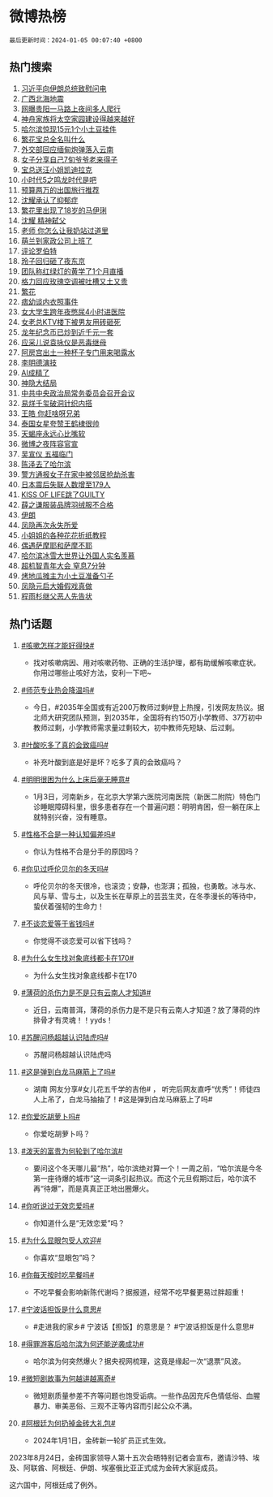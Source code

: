 # 微博热榜

`最后更新时间：2024-01-05 00:07:40 +0800`

## 热门搜索

1. [习近平向伊朗总统致慰问电](https://m.weibo.cn/search?containerid=100103type%3D1%26t%3D10%26q%3D%23%E4%B9%A0%E8%BF%91%E5%B9%B3%E5%90%91%E4%BC%8A%E6%9C%97%E6%80%BB%E7%BB%9F%E8%87%B4%E6%85%B0%E9%97%AE%E7%94%B5%23&stream_entry_id=51&isnewpage=1&extparam=seat%3D1%26dgr%3D0%26filter_type%3Drealtimehot%26c_type%3D51%26q%3D%2523%25E4%25B9%25A0%25E8%25BF%2591%25E5%25B9%25B3%25E5%2590%2591%25E4%25BC%258A%25E6%259C%2597%25E6%2580%25BB%25E7%25BB%259F%25E8%2587%25B4%25E6%2585%25B0%25E9%2597%25AE%25E7%2594%25B5%2523%26pos%3D0%26cate%3D10103%26stream_entry_id%3D51%26display_time%3D1704384459%26pre_seqid%3D170438445911701330921)
1. [广西北海地震](https://m.weibo.cn/search?containerid=100103type%3D1%26t%3D10%26q%3D%23%E5%B9%BF%E8%A5%BF%E5%8C%97%E6%B5%B7%E5%9C%B0%E9%9C%87%23&stream_entry_id=31&isnewpage=1&extparam=seat%3D1%26filter_type%3Drealtimehot%26q%3D%2523%25E5%25B9%25BF%25E8%25A5%25BF%25E5%258C%2597%25E6%25B5%25B7%25E5%259C%25B0%25E9%259C%2587%2523%26pos%3D0%26dgr%3D0%26flag%3D1%26c_type%3D31%26stream_entry_id%3D31%26realpos%3D1%26cate%3D5001%26lcate%3D5001%26band_rank%3D1%26display_time%3D1704384459%26pre_seqid%3D170438445911701330921)
1. [网曝贵阳一马路上夜间多人爬行](https://m.weibo.cn/search?containerid=100103type%3D1%26t%3D10%26q%3D%23%E7%BD%91%E6%9B%9D%E8%B4%B5%E9%98%B3%E4%B8%80%E9%A9%AC%E8%B7%AF%E4%B8%8A%E5%A4%9C%E9%97%B4%E5%A4%9A%E4%BA%BA%E7%88%AC%E8%A1%8C%23&stream_entry_id=31&isnewpage=1&extparam=seat%3D1%26filter_type%3Drealtimehot%26q%3D%2523%25E7%25BD%2591%25E6%259B%259D%25E8%25B4%25B5%25E9%2598%25B3%25E4%25B8%2580%25E9%25A9%25AC%25E8%25B7%25AF%25E4%25B8%258A%25E5%25A4%259C%25E9%2597%25B4%25E5%25A4%259A%25E4%25BA%25BA%25E7%2588%25AC%25E8%25A1%258C%2523%26pos%3D1%26dgr%3D0%26flag%3D2%26c_type%3D31%26stream_entry_id%3D31%26realpos%3D2%26cate%3D5001%26lcate%3D5001%26band_rank%3D2%26display_time%3D1704384459%26pre_seqid%3D170438445911701330921)
1. [神舟家族将太空家园建设得越来越好](https://m.weibo.cn/search?containerid=100103type%3D1%26t%3D10%26q%3D%23%E7%A5%9E%E8%88%9F%E5%AE%B6%E6%97%8F%E5%B0%86%E5%A4%AA%E7%A9%BA%E5%AE%B6%E5%9B%AD%E5%BB%BA%E8%AE%BE%E5%BE%97%E8%B6%8A%E6%9D%A5%E8%B6%8A%E5%A5%BD%23&stream_entry_id=31&isnewpage=1&extparam=seat%3D1%26filter_type%3Drealtimehot%26q%3D%2523%25E7%25A5%259E%25E8%2588%259F%25E5%25AE%25B6%25E6%2597%258F%25E5%25B0%2586%25E5%25A4%25AA%25E7%25A9%25BA%25E5%25AE%25B6%25E5%259B%25AD%25E5%25BB%25BA%25E8%25AE%25BE%25E5%25BE%2597%25E8%25B6%258A%25E6%259D%25A5%25E8%25B6%258A%25E5%25A5%25BD%2523%26pos%3D2%26dgr%3D0%26flag%3D0%26c_type%3D31%26stream_entry_id%3D31%26realpos%3D3%26cate%3D5001%26lcate%3D5001%26band_rank%3D3%26display_time%3D1704384459%26pre_seqid%3D170438445911701330921)
1. [哈尔滨惊现15元1个小土豆挂件](https://m.weibo.cn/search?containerid=100103type%3D1%26t%3D10%26q%3D%23%E5%93%88%E5%B0%94%E6%BB%A8%E6%83%8A%E7%8E%B015%E5%85%831%E4%B8%AA%E5%B0%8F%E5%9C%9F%E8%B1%86%E6%8C%82%E4%BB%B6%23&stream_entry_id=31&isnewpage=1&extparam=seat%3D1%26filter_type%3Drealtimehot%26q%3D%2523%25E5%2593%2588%25E5%25B0%2594%25E6%25BB%25A8%25E6%2583%258A%25E7%258E%25B015%25E5%2585%25831%25E4%25B8%25AA%25E5%25B0%258F%25E5%259C%259F%25E8%25B1%2586%25E6%258C%2582%25E4%25BB%25B6%2523%26pos%3D3%26dgr%3D0%26flag%3D2%26c_type%3D31%26stream_entry_id%3D31%26realpos%3D4%26cate%3D5001%26lcate%3D5001%26band_rank%3D4%26display_time%3D1704384459%26pre_seqid%3D170438445911701330921)
1. [繁花宝总全名叫什么](https://m.weibo.cn/search?containerid=100103type%3D1%26t%3D10%26q%3D%E7%B9%81%E8%8A%B1%E5%AE%9D%E6%80%BB%E5%85%A8%E5%90%8D%E5%8F%AB%E4%BB%80%E4%B9%88&stream_entry_id=31&isnewpage=1&extparam=seat%3D1%26filter_type%3Drealtimehot%26q%3D%25E7%25B9%2581%25E8%258A%25B1%25E5%25AE%259D%25E6%2580%25BB%25E5%2585%25A8%25E5%2590%258D%25E5%258F%25AB%25E4%25BB%2580%25E4%25B9%2588%26pos%3D4%26dgr%3D0%26flag%3D2%26c_type%3D31%26stream_entry_id%3D31%26realpos%3D5%26cate%3D5001%26lcate%3D5001%26band_rank%3D5%26display_time%3D1704384459%26pre_seqid%3D170438445911701330921)
1. [外交部回应缅甸炮弹落入云南](https://m.weibo.cn/search?containerid=100103type%3D1%26t%3D10%26q%3D%23%E5%A4%96%E4%BA%A4%E9%83%A8%E5%9B%9E%E5%BA%94%E7%BC%85%E7%94%B8%E7%82%AE%E5%BC%B9%E8%90%BD%E5%85%A5%E4%BA%91%E5%8D%97%23&stream_entry_id=31&isnewpage=1&extparam=seat%3D1%26filter_type%3Drealtimehot%26q%3D%2523%25E5%25A4%2596%25E4%25BA%25A4%25E9%2583%25A8%25E5%259B%259E%25E5%25BA%2594%25E7%25BC%2585%25E7%2594%25B8%25E7%2582%25AE%25E5%25BC%25B9%25E8%2590%25BD%25E5%2585%25A5%25E4%25BA%2591%25E5%258D%2597%2523%26pos%3D5%26dgr%3D0%26flag%3D1%26c_type%3D31%26stream_entry_id%3D31%26realpos%3D6%26cate%3D5001%26lcate%3D5001%26band_rank%3D6%26display_time%3D1704384459%26pre_seqid%3D170438445911701330921)
1. [女子分享自己7旬爷爷老来得子](https://m.weibo.cn/search?containerid=100103type%3D1%26t%3D10%26q%3D%23%E5%A5%B3%E5%AD%90%E5%88%86%E4%BA%AB%E8%87%AA%E5%B7%B17%E6%97%AC%E7%88%B7%E7%88%B7%E8%80%81%E6%9D%A5%E5%BE%97%E5%AD%90%23&stream_entry_id=31&isnewpage=1&extparam=seat%3D1%26filter_type%3Drealtimehot%26q%3D%2523%25E5%25A5%25B3%25E5%25AD%2590%25E5%2588%2586%25E4%25BA%25AB%25E8%2587%25AA%25E5%25B7%25B17%25E6%2597%25AC%25E7%2588%25B7%25E7%2588%25B7%25E8%2580%2581%25E6%259D%25A5%25E5%25BE%2597%25E5%25AD%2590%2523%26pos%3D6%26dgr%3D0%26flag%3D2%26c_type%3D31%26stream_entry_id%3D31%26realpos%3D7%26cate%3D5001%26lcate%3D5001%26band_rank%3D7%26display_time%3D1704384459%26pre_seqid%3D170438445911701330921)
1. [宝总送汪小姐凯迪拉克](https://m.weibo.cn/search?containerid=100103type%3D1%26t%3D10%26q%3D%23%E5%AE%9D%E6%80%BB%E9%80%81%E6%B1%AA%E5%B0%8F%E5%A7%90%E5%87%AF%E8%BF%AA%E6%8B%89%E5%85%8B%23&stream_entry_id=31&isnewpage=1&extparam=seat%3D1%26filter_type%3Drealtimehot%26q%3D%2523%25E5%25AE%259D%25E6%2580%25BB%25E9%2580%2581%25E6%25B1%25AA%25E5%25B0%258F%25E5%25A7%2590%25E5%2587%25AF%25E8%25BF%25AA%25E6%258B%2589%25E5%2585%258B%2523%26pos%3D7%26dgr%3D0%26flag%3D1%26c_type%3D31%26stream_entry_id%3D31%26realpos%3D8%26cate%3D5001%26lcate%3D5001%26band_rank%3D8%26display_time%3D1704384459%26pre_seqid%3D170438445911701330921)
1. [小时代5之鸣龙时代是吧](https://m.weibo.cn/search?containerid=100103type%3D1%26t%3D10%26q%3D%E5%B0%8F%E6%97%B6%E4%BB%A35%E4%B9%8B%E9%B8%A3%E9%BE%99%E6%97%B6%E4%BB%A3%E6%98%AF%E5%90%A7&stream_entry_id=31&isnewpage=1&extparam=seat%3D1%26filter_type%3Drealtimehot%26q%3D%25E5%25B0%258F%25E6%2597%25B6%25E4%25BB%25A35%25E4%25B9%258B%25E9%25B8%25A3%25E9%25BE%2599%25E6%2597%25B6%25E4%25BB%25A3%25E6%2598%25AF%25E5%2590%25A7%26pos%3D8%26dgr%3D0%26flag%3D1%26c_type%3D31%26stream_entry_id%3D31%26realpos%3D9%26cate%3D5001%26lcate%3D5001%26band_rank%3D9%26display_time%3D1704384459%26pre_seqid%3D170438445911701330921)
1. [预算两万的出国旅行推荐](https://m.weibo.cn/search?containerid=100103type%3D1%26t%3D10%26q%3D%E9%A2%84%E7%AE%97%E4%B8%A4%E4%B8%87%E7%9A%84%E5%87%BA%E5%9B%BD%E6%97%85%E8%A1%8C%E6%8E%A8%E8%8D%90&stream_entry_id=31&isnewpage=1&extparam=seat%3D1%26filter_type%3Drealtimehot%26q%3D%25E9%25A2%2584%25E7%25AE%2597%25E4%25B8%25A4%25E4%25B8%2587%25E7%259A%2584%25E5%2587%25BA%25E5%259B%25BD%25E6%2597%2585%25E8%25A1%258C%25E6%258E%25A8%25E8%258D%2590%26pos%3D9%26dgr%3D0%26flag%3D0%26c_type%3D31%26stream_entry_id%3D31%26realpos%3D10%26cate%3D5001%26lcate%3D5001%26band_rank%3D10%26display_time%3D1704384459%26pre_seqid%3D170438445911701330921)
1. [沈耀承认了抑郁症](https://m.weibo.cn/search?containerid=100103type%3D1%26t%3D10%26q%3D%E6%B2%88%E8%80%80%E6%89%BF%E8%AE%A4%E4%BA%86%E6%8A%91%E9%83%81%E7%97%87&stream_entry_id=31&isnewpage=1&extparam=seat%3D1%26filter_type%3Drealtimehot%26q%3D%25E6%25B2%2588%25E8%2580%2580%25E6%2589%25BF%25E8%25AE%25A4%25E4%25BA%2586%25E6%258A%2591%25E9%2583%2581%25E7%2597%2587%26pos%3D10%26dgr%3D0%26flag%3D0%26c_type%3D31%26stream_entry_id%3D31%26realpos%3D11%26cate%3D5001%26lcate%3D5001%26band_rank%3D11%26display_time%3D1704384459%26pre_seqid%3D170438445911701330921)
1. [繁花里出现了18岁的马伊琍](https://m.weibo.cn/search?containerid=100103type%3D1%26t%3D10%26q%3D%23%E7%B9%81%E8%8A%B1%E9%87%8C%E5%87%BA%E7%8E%B0%E4%BA%8618%E5%B2%81%E7%9A%84%E9%A9%AC%E4%BC%8A%E7%90%8D%23&stream_entry_id=31&isnewpage=1&extparam=seat%3D1%26filter_type%3Drealtimehot%26q%3D%2523%25E7%25B9%2581%25E8%258A%25B1%25E9%2587%258C%25E5%2587%25BA%25E7%258E%25B0%25E4%25BA%258618%25E5%25B2%2581%25E7%259A%2584%25E9%25A9%25AC%25E4%25BC%258A%25E7%2590%258D%2523%26pos%3D11%26dgr%3D0%26flag%3D2%26c_type%3D31%26stream_entry_id%3D31%26realpos%3D12%26cate%3D5001%26lcate%3D5001%26band_rank%3D12%26display_time%3D1704384459%26pre_seqid%3D170438445911701330921)
1. [沈耀 精神弑父](https://m.weibo.cn/search?containerid=100103type%3D1%26t%3D10%26q%3D%E6%B2%88%E8%80%80+%E7%B2%BE%E7%A5%9E%E5%BC%91%E7%88%B6&stream_entry_id=31&isnewpage=1&extparam=seat%3D1%26filter_type%3Drealtimehot%26q%3D%25E6%25B2%2588%25E8%2580%2580%2520%25E7%25B2%25BE%25E7%25A5%259E%25E5%25BC%2591%25E7%2588%25B6%26pos%3D12%26dgr%3D0%26flag%3D0%26c_type%3D31%26stream_entry_id%3D31%26realpos%3D13%26cate%3D5001%26lcate%3D5001%26band_rank%3D13%26display_time%3D1704384459%26pre_seqid%3D170438445911701330921)
1. [老师 你怎么让我奶站过道里](https://m.weibo.cn/search?containerid=100103type%3D1%26t%3D10%26q%3D%E8%80%81%E5%B8%88+%E4%BD%A0%E6%80%8E%E4%B9%88%E8%AE%A9%E6%88%91%E5%A5%B6%E7%AB%99%E8%BF%87%E9%81%93%E9%87%8C&stream_entry_id=31&isnewpage=1&extparam=seat%3D1%26filter_type%3Drealtimehot%26q%3D%25E8%2580%2581%25E5%25B8%2588%2520%25E4%25BD%25A0%25E6%2580%258E%25E4%25B9%2588%25E8%25AE%25A9%25E6%2588%2591%25E5%25A5%25B6%25E7%25AB%2599%25E8%25BF%2587%25E9%2581%2593%25E9%2587%258C%26pos%3D13%26dgr%3D0%26flag%3D0%26c_type%3D31%26stream_entry_id%3D31%26realpos%3D14%26cate%3D5001%26lcate%3D5001%26band_rank%3D14%26display_time%3D1704384459%26pre_seqid%3D170438445911701330921)
1. [萌兰到家政公司上班了](https://m.weibo.cn/search?containerid=100103type%3D1%26t%3D10%26q%3D%23%E8%90%8C%E5%85%B0%E5%88%B0%E5%AE%B6%E6%94%BF%E5%85%AC%E5%8F%B8%E4%B8%8A%E7%8F%AD%E4%BA%86%23&stream_entry_id=31&isnewpage=1&extparam=seat%3D1%26filter_type%3Drealtimehot%26q%3D%2523%25E8%2590%258C%25E5%2585%25B0%25E5%2588%25B0%25E5%25AE%25B6%25E6%2594%25BF%25E5%2585%25AC%25E5%258F%25B8%25E4%25B8%258A%25E7%258F%25AD%25E4%25BA%2586%2523%26pos%3D14%26dgr%3D0%26flag%3D1%26c_type%3D31%26stream_entry_id%3D31%26realpos%3D15%26cate%3D5001%26lcate%3D5001%26band_rank%3D15%26display_time%3D1704384459%26pre_seqid%3D170438445911701330921)
1. [评论罗伯特](https://m.weibo.cn/search?containerid=100103type%3D1%26t%3D10%26q%3D%E8%AF%84%E8%AE%BA%E7%BD%97%E4%BC%AF%E7%89%B9&stream_entry_id=31&isnewpage=1&extparam=seat%3D1%26filter_type%3Drealtimehot%26q%3D%25E8%25AF%2584%25E8%25AE%25BA%25E7%25BD%2597%25E4%25BC%25AF%25E7%2589%25B9%26pos%3D15%26dgr%3D0%26flag%3D1%26c_type%3D31%26stream_entry_id%3D31%26realpos%3D16%26cate%3D5001%26lcate%3D5001%26band_rank%3D16%26display_time%3D1704384459%26pre_seqid%3D170438445911701330921)
1. [玲子回归砸了夜东京](https://m.weibo.cn/search?containerid=100103type%3D1%26t%3D10%26q%3D%E7%8E%B2%E5%AD%90%E5%9B%9E%E5%BD%92%E7%A0%B8%E4%BA%86%E5%A4%9C%E4%B8%9C%E4%BA%AC&stream_entry_id=31&isnewpage=1&extparam=seat%3D1%26filter_type%3Drealtimehot%26q%3D%25E7%258E%25B2%25E5%25AD%2590%25E5%259B%259E%25E5%25BD%2592%25E7%25A0%25B8%25E4%25BA%2586%25E5%25A4%259C%25E4%25B8%259C%25E4%25BA%25AC%26pos%3D16%26dgr%3D0%26flag%3D0%26c_type%3D31%26stream_entry_id%3D31%26realpos%3D17%26cate%3D5001%26lcate%3D5001%26band_rank%3D17%26display_time%3D1704384459%26pre_seqid%3D170438445911701330921)
1. [团队称红绿灯的黄学了1个月直播](https://m.weibo.cn/search?containerid=100103type%3D1%26t%3D10%26q%3D%23%E5%9B%A2%E9%98%9F%E7%A7%B0%E7%BA%A2%E7%BB%BF%E7%81%AF%E7%9A%84%E9%BB%84%E5%AD%A6%E4%BA%861%E4%B8%AA%E6%9C%88%E7%9B%B4%E6%92%AD%23&stream_entry_id=31&isnewpage=1&extparam=seat%3D1%26filter_type%3Drealtimehot%26q%3D%2523%25E5%259B%25A2%25E9%2598%259F%25E7%25A7%25B0%25E7%25BA%25A2%25E7%25BB%25BF%25E7%2581%25AF%25E7%259A%2584%25E9%25BB%2584%25E5%25AD%25A6%25E4%25BA%25861%25E4%25B8%25AA%25E6%259C%2588%25E7%259B%25B4%25E6%2592%25AD%2523%26pos%3D17%26dgr%3D0%26flag%3D1%26c_type%3D31%26stream_entry_id%3D31%26realpos%3D18%26cate%3D5001%26lcate%3D5001%26band_rank%3D18%26display_time%3D1704384459%26pre_seqid%3D170438445911701330921)
1. [格力回应玫瑰空调被吐槽又土又贵](https://m.weibo.cn/search?containerid=100103type%3D1%26t%3D10%26q%3D%23%E6%A0%BC%E5%8A%9B%E5%9B%9E%E5%BA%94%E7%8E%AB%E7%91%B0%E7%A9%BA%E8%B0%83%E8%A2%AB%E5%90%90%E6%A7%BD%E5%8F%88%E5%9C%9F%E5%8F%88%E8%B4%B5%23&stream_entry_id=31&isnewpage=1&extparam=seat%3D1%26filter_type%3Drealtimehot%26q%3D%2523%25E6%25A0%25BC%25E5%258A%259B%25E5%259B%259E%25E5%25BA%2594%25E7%258E%25AB%25E7%2591%25B0%25E7%25A9%25BA%25E8%25B0%2583%25E8%25A2%25AB%25E5%2590%2590%25E6%25A7%25BD%25E5%258F%2588%25E5%259C%259F%25E5%258F%2588%25E8%25B4%25B5%2523%26pos%3D18%26dgr%3D0%26flag%3D0%26c_type%3D31%26stream_entry_id%3D31%26realpos%3D19%26cate%3D5001%26lcate%3D5001%26band_rank%3D19%26display_time%3D1704384459%26pre_seqid%3D170438445911701330921)
1. [繁花](https://m.weibo.cn/search?containerid=100103type%3D1%26t%3D10%26q%3D%E7%B9%81%E8%8A%B1&stream_entry_id=31&isnewpage=1&extparam=seat%3D1%26filter_type%3Drealtimehot%26q%3D%25E7%25B9%2581%25E8%258A%25B1%26pos%3D19%26dgr%3D0%26flag%3D0%26c_type%3D31%26stream_entry_id%3D31%26realpos%3D20%26cate%3D5001%26lcate%3D5001%26band_rank%3D20%26display_time%3D1704384459%26pre_seqid%3D170438445911701330921)
1. [痞幼谈内衣照事件](https://m.weibo.cn/search?containerid=100103type%3D1%26t%3D10%26q%3D%23%E7%97%9E%E5%B9%BC%E8%B0%88%E5%86%85%E8%A1%A3%E7%85%A7%E4%BA%8B%E4%BB%B6%23&stream_entry_id=31&isnewpage=1&extparam=seat%3D1%26filter_type%3Drealtimehot%26q%3D%2523%25E7%2597%259E%25E5%25B9%25BC%25E8%25B0%2588%25E5%2586%2585%25E8%25A1%25A3%25E7%2585%25A7%25E4%25BA%258B%25E4%25BB%25B6%2523%26pos%3D20%26dgr%3D0%26flag%3D2%26c_type%3D31%26stream_entry_id%3D31%26realpos%3D21%26cate%3D5001%26lcate%3D5001%26band_rank%3D21%26display_time%3D1704384459%26pre_seqid%3D170438445911701330921)
1. [女大学生跨年夜憋尿4小时进医院](https://m.weibo.cn/search?containerid=100103type%3D1%26t%3D10%26q%3D%23%E5%A5%B3%E5%A4%A7%E5%AD%A6%E7%94%9F%E8%B7%A8%E5%B9%B4%E5%A4%9C%E6%86%8B%E5%B0%BF4%E5%B0%8F%E6%97%B6%E8%BF%9B%E5%8C%BB%E9%99%A2%23&stream_entry_id=31&isnewpage=1&extparam=seat%3D1%26filter_type%3Drealtimehot%26q%3D%2523%25E5%25A5%25B3%25E5%25A4%25A7%25E5%25AD%25A6%25E7%2594%259F%25E8%25B7%25A8%25E5%25B9%25B4%25E5%25A4%259C%25E6%2586%258B%25E5%25B0%25BF4%25E5%25B0%258F%25E6%2597%25B6%25E8%25BF%259B%25E5%258C%25BB%25E9%2599%25A2%2523%26pos%3D21%26dgr%3D0%26flag%3D0%26c_type%3D31%26stream_entry_id%3D31%26realpos%3D22%26cate%3D5001%26lcate%3D5001%26band_rank%3D22%26display_time%3D1704384459%26pre_seqid%3D170438445911701330921)
1. [女老总KTV楼下被男友用砖砸死](https://m.weibo.cn/search?containerid=100103type%3D1%26t%3D10%26q%3D%23%E5%A5%B3%E8%80%81%E6%80%BBKTV%E6%A5%BC%E4%B8%8B%E8%A2%AB%E7%94%B7%E5%8F%8B%E7%94%A8%E7%A0%96%E7%A0%B8%E6%AD%BB%23&stream_entry_id=31&isnewpage=1&extparam=seat%3D1%26filter_type%3Drealtimehot%26q%3D%2523%25E5%25A5%25B3%25E8%2580%2581%25E6%2580%25BBKTV%25E6%25A5%25BC%25E4%25B8%258B%25E8%25A2%25AB%25E7%2594%25B7%25E5%258F%258B%25E7%2594%25A8%25E7%25A0%2596%25E7%25A0%25B8%25E6%25AD%25BB%2523%26pos%3D22%26dgr%3D0%26flag%3D0%26c_type%3D31%26stream_entry_id%3D31%26realpos%3D23%26cate%3D5001%26lcate%3D5001%26band_rank%3D23%26display_time%3D1704384459%26pre_seqid%3D170438445911701330921)
1. [龙年纪念币已炒到近千元一套](https://m.weibo.cn/search?containerid=100103type%3D1%26t%3D10%26q%3D%23%E9%BE%99%E5%B9%B4%E7%BA%AA%E5%BF%B5%E5%B8%81%E5%B7%B2%E7%82%92%E5%88%B0%E8%BF%91%E5%8D%83%E5%85%83%E4%B8%80%E5%A5%97%23&stream_entry_id=31&isnewpage=1&extparam=seat%3D1%26filter_type%3Drealtimehot%26q%3D%2523%25E9%25BE%2599%25E5%25B9%25B4%25E7%25BA%25AA%25E5%25BF%25B5%25E5%25B8%2581%25E5%25B7%25B2%25E7%2582%2592%25E5%2588%25B0%25E8%25BF%2591%25E5%258D%2583%25E5%2585%2583%25E4%25B8%2580%25E5%25A5%2597%2523%26pos%3D23%26dgr%3D0%26flag%3D1%26c_type%3D31%26stream_entry_id%3D31%26realpos%3D24%26cate%3D5001%26lcate%3D5001%26band_rank%3D24%26display_time%3D1704384459%26pre_seqid%3D170438445911701330921)
1. [应采儿说袁咏仪是恶毒继母](https://m.weibo.cn/search?containerid=100103type%3D1%26t%3D10%26q%3D%23%E5%BA%94%E9%87%87%E5%84%BF%E8%AF%B4%E8%A2%81%E5%92%8F%E4%BB%AA%E6%98%AF%E6%81%B6%E6%AF%92%E7%BB%A7%E6%AF%8D%23&stream_entry_id=31&isnewpage=1&extparam=seat%3D1%26filter_type%3Drealtimehot%26q%3D%2523%25E5%25BA%2594%25E9%2587%2587%25E5%2584%25BF%25E8%25AF%25B4%25E8%25A2%2581%25E5%2592%258F%25E4%25BB%25AA%25E6%2598%25AF%25E6%2581%25B6%25E6%25AF%2592%25E7%25BB%25A7%25E6%25AF%258D%2523%26pos%3D24%26dgr%3D0%26flag%3D1%26c_type%3D31%26stream_entry_id%3D31%26realpos%3D25%26cate%3D5001%26lcate%3D5001%26band_rank%3D25%26display_time%3D1704384459%26pre_seqid%3D170438445911701330921)
1. [阿房宫出土一种杯子专门用来喝露水](https://m.weibo.cn/search?containerid=100103type%3D1%26t%3D10%26q%3D%23%E9%98%BF%E6%88%BF%E5%AE%AB%E5%87%BA%E5%9C%9F%E4%B8%80%E7%A7%8D%E6%9D%AF%E5%AD%90%E4%B8%93%E9%97%A8%E7%94%A8%E6%9D%A5%E5%96%9D%E9%9C%B2%E6%B0%B4%23&stream_entry_id=31&isnewpage=1&extparam=seat%3D1%26filter_type%3Drealtimehot%26q%3D%2523%25E9%2598%25BF%25E6%2588%25BF%25E5%25AE%25AB%25E5%2587%25BA%25E5%259C%259F%25E4%25B8%2580%25E7%25A7%258D%25E6%259D%25AF%25E5%25AD%2590%25E4%25B8%2593%25E9%2597%25A8%25E7%2594%25A8%25E6%259D%25A5%25E5%2596%259D%25E9%259C%25B2%25E6%25B0%25B4%2523%26pos%3D25%26dgr%3D0%26flag%3D1%26c_type%3D31%26stream_entry_id%3D31%26realpos%3D26%26cate%3D5001%26lcate%3D5001%26band_rank%3D26%26display_time%3D1704384459%26pre_seqid%3D170438445911701330921)
1. [李明德演技](https://m.weibo.cn/search?containerid=100103type%3D1%26t%3D10%26q%3D%23%E6%9D%8E%E6%98%8E%E5%BE%B7%E6%BC%94%E6%8A%80%23&stream_entry_id=31&isnewpage=1&extparam=seat%3D1%26filter_type%3Drealtimehot%26q%3D%2523%25E6%259D%258E%25E6%2598%258E%25E5%25BE%25B7%25E6%25BC%2594%25E6%258A%2580%2523%26pos%3D26%26dgr%3D0%26flag%3D0%26c_type%3D31%26stream_entry_id%3D31%26realpos%3D27%26cate%3D5001%26lcate%3D5001%26band_rank%3D27%26display_time%3D1704384459%26pre_seqid%3D170438445911701330921)
1. [AI成精了](https://m.weibo.cn/search?containerid=100103type%3D1%26t%3D10%26q%3DAI%E6%88%90%E7%B2%BE%E4%BA%86&stream_entry_id=31&isnewpage=1&extparam=seat%3D1%26filter_type%3Drealtimehot%26q%3DAI%25E6%2588%2590%25E7%25B2%25BE%25E4%25BA%2586%26pos%3D27%26dgr%3D0%26flag%3D1%26c_type%3D31%26stream_entry_id%3D31%26realpos%3D28%26cate%3D5001%26lcate%3D5001%26band_rank%3D28%26display_time%3D1704384459%26pre_seqid%3D170438445911701330921)
1. [神隐大结局](https://m.weibo.cn/search?containerid=100103type%3D1%26t%3D10%26q%3D%E7%A5%9E%E9%9A%90%E5%A4%A7%E7%BB%93%E5%B1%80&stream_entry_id=31&isnewpage=1&extparam=seat%3D1%26filter_type%3Drealtimehot%26q%3D%25E7%25A5%259E%25E9%259A%2590%25E5%25A4%25A7%25E7%25BB%2593%25E5%25B1%2580%26pos%3D28%26dgr%3D0%26flag%3D0%26c_type%3D31%26stream_entry_id%3D31%26realpos%3D29%26cate%3D5001%26lcate%3D5001%26band_rank%3D29%26display_time%3D1704384459%26pre_seqid%3D170438445911701330921)
1. [中共中央政治局常务委员会召开会议](https://m.weibo.cn/search?containerid=100103type%3D1%26t%3D10%26q%3D%23%E4%B8%AD%E5%85%B1%E4%B8%AD%E5%A4%AE%E6%94%BF%E6%B2%BB%E5%B1%80%E5%B8%B8%E5%8A%A1%E5%A7%94%E5%91%98%E4%BC%9A%E5%8F%AC%E5%BC%80%E4%BC%9A%E8%AE%AE%23&stream_entry_id=31&isnewpage=1&extparam=seat%3D1%26filter_type%3Drealtimehot%26q%3D%2523%25E4%25B8%25AD%25E5%2585%25B1%25E4%25B8%25AD%25E5%25A4%25AE%25E6%2594%25BF%25E6%25B2%25BB%25E5%25B1%2580%25E5%25B8%25B8%25E5%258A%25A1%25E5%25A7%2594%25E5%2591%2598%25E4%25BC%259A%25E5%258F%25AC%25E5%25BC%2580%25E4%25BC%259A%25E8%25AE%25AE%2523%26pos%3D29%26dgr%3D0%26flag%3D0%26c_type%3D31%26stream_entry_id%3D31%26realpos%3D30%26cate%3D5001%26lcate%3D5001%26band_rank%3D30%26display_time%3D1704384459%26pre_seqid%3D170438445911701330921)
1. [易烊千玺破洞针织内搭](https://m.weibo.cn/search?containerid=100103type%3D1%26t%3D10%26q%3D%23%E6%98%93%E7%83%8A%E5%8D%83%E7%8E%BA%E7%A0%B4%E6%B4%9E%E9%92%88%E7%BB%87%E5%86%85%E6%90%AD%23&stream_entry_id=31&isnewpage=1&extparam=seat%3D1%26filter_type%3Drealtimehot%26q%3D%2523%25E6%2598%2593%25E7%2583%258A%25E5%258D%2583%25E7%258E%25BA%25E7%25A0%25B4%25E6%25B4%259E%25E9%2592%2588%25E7%25BB%2587%25E5%2586%2585%25E6%2590%25AD%2523%26pos%3D30%26dgr%3D0%26flag%3D0%26c_type%3D31%26stream_entry_id%3D31%26realpos%3D31%26cate%3D5001%26lcate%3D5001%26band_rank%3D31%26display_time%3D1704384459%26pre_seqid%3D170438445911701330921)
1. [王皓 你赶啥呀兄弟](https://m.weibo.cn/search?containerid=100103type%3D1%26t%3D10%26q%3D%E7%8E%8B%E7%9A%93+%E4%BD%A0%E8%B5%B6%E5%95%A5%E5%91%80%E5%85%84%E5%BC%9F&stream_entry_id=31&isnewpage=1&extparam=seat%3D1%26filter_type%3Drealtimehot%26q%3D%25E7%258E%258B%25E7%259A%2593%2520%25E4%25BD%25A0%25E8%25B5%25B6%25E5%2595%25A5%25E5%2591%2580%25E5%2585%2584%25E5%25BC%259F%26pos%3D31%26dgr%3D0%26flag%3D0%26c_type%3D31%26stream_entry_id%3D31%26realpos%3D32%26cate%3D5001%26lcate%3D5001%26band_rank%3D32%26display_time%3D1704384459%26pre_seqid%3D170438445911701330921)
1. [泰国女星夸赞王鹤棣很帅](https://m.weibo.cn/search?containerid=100103type%3D1%26t%3D10%26q%3D%23%E6%B3%B0%E5%9B%BD%E5%A5%B3%E6%98%9F%E5%A4%B8%E8%B5%9E%E7%8E%8B%E9%B9%A4%E6%A3%A3%E5%BE%88%E5%B8%85%23&stream_entry_id=31&isnewpage=1&extparam=seat%3D1%26filter_type%3Drealtimehot%26q%3D%2523%25E6%25B3%25B0%25E5%259B%25BD%25E5%25A5%25B3%25E6%2598%259F%25E5%25A4%25B8%25E8%25B5%259E%25E7%258E%258B%25E9%25B9%25A4%25E6%25A3%25A3%25E5%25BE%2588%25E5%25B8%2585%2523%26pos%3D32%26dgr%3D0%26flag%3D0%26c_type%3D31%26stream_entry_id%3D31%26realpos%3D33%26cate%3D5001%26lcate%3D5001%26band_rank%3D33%26display_time%3D1704384459%26pre_seqid%3D170438445911701330921)
1. [天蝎座永远心比嘴软](https://m.weibo.cn/search?containerid=100103type%3D1%26t%3D10%26q%3D%E5%A4%A9%E8%9D%8E%E5%BA%A7%E6%B0%B8%E8%BF%9C%E5%BF%83%E6%AF%94%E5%98%B4%E8%BD%AF&stream_entry_id=31&isnewpage=1&extparam=seat%3D1%26filter_type%3Drealtimehot%26q%3D%25E5%25A4%25A9%25E8%259D%258E%25E5%25BA%25A7%25E6%25B0%25B8%25E8%25BF%259C%25E5%25BF%2583%25E6%25AF%2594%25E5%2598%25B4%25E8%25BD%25AF%26pos%3D33%26dgr%3D0%26flag%3D0%26c_type%3D31%26stream_entry_id%3D31%26realpos%3D34%26cate%3D5001%26lcate%3D5001%26band_rank%3D34%26display_time%3D1704384459%26pre_seqid%3D170438445911701330921)
1. [微博之夜阵容官宣](https://m.weibo.cn/search?containerid=100103type%3D1%26t%3D10%26q%3D%23%E5%BE%AE%E5%8D%9A%E4%B9%8B%E5%A4%9C%E9%98%B5%E5%AE%B9%E5%AE%98%E5%AE%A3%23&stream_entry_id=31&isnewpage=1&extparam=seat%3D1%26filter_type%3Drealtimehot%26q%3D%2523%25E5%25BE%25AE%25E5%258D%259A%25E4%25B9%258B%25E5%25A4%259C%25E9%2598%25B5%25E5%25AE%25B9%25E5%25AE%2598%25E5%25AE%25A3%2523%26pos%3D34%26dgr%3D0%26flag%3D0%26c_type%3D31%26stream_entry_id%3D31%26realpos%3D35%26cate%3D5001%26lcate%3D5001%26band_rank%3D35%26display_time%3D1704384459%26pre_seqid%3D170438445911701330921)
1. [吴宣仪 五福临门](https://m.weibo.cn/search?containerid=100103type%3D1%26t%3D10%26q%3D%E5%90%B4%E5%AE%A3%E4%BB%AA+%E4%BA%94%E7%A6%8F%E4%B8%B4%E9%97%A8&stream_entry_id=31&isnewpage=1&extparam=seat%3D1%26filter_type%3Drealtimehot%26q%3D%25E5%2590%25B4%25E5%25AE%25A3%25E4%25BB%25AA%2520%25E4%25BA%2594%25E7%25A6%258F%25E4%25B8%25B4%25E9%2597%25A8%26pos%3D35%26dgr%3D0%26flag%3D0%26c_type%3D31%26stream_entry_id%3D31%26realpos%3D36%26cate%3D5001%26lcate%3D5001%26band_rank%3D36%26display_time%3D1704384459%26pre_seqid%3D170438445911701330921)
1. [陈泽去了哈尔滨](https://m.weibo.cn/search?containerid=100103type%3D1%26t%3D10%26q%3D%E9%99%88%E6%B3%BD%E5%8E%BB%E4%BA%86%E5%93%88%E5%B0%94%E6%BB%A8&stream_entry_id=31&isnewpage=1&extparam=seat%3D1%26filter_type%3Drealtimehot%26q%3D%25E9%2599%2588%25E6%25B3%25BD%25E5%258E%25BB%25E4%25BA%2586%25E5%2593%2588%25E5%25B0%2594%25E6%25BB%25A8%26pos%3D36%26dgr%3D0%26flag%3D0%26c_type%3D31%26stream_entry_id%3D31%26realpos%3D37%26cate%3D5001%26lcate%3D5001%26band_rank%3D37%26display_time%3D1704384459%26pre_seqid%3D170438445911701330921)
1. [警方通报女子在家中被邻居抢劫杀害](https://m.weibo.cn/search?containerid=100103type%3D1%26t%3D10%26q%3D%23%E8%AD%A6%E6%96%B9%E9%80%9A%E6%8A%A5%E5%A5%B3%E5%AD%90%E5%9C%A8%E5%AE%B6%E4%B8%AD%E8%A2%AB%E9%82%BB%E5%B1%85%E6%8A%A2%E5%8A%AB%E6%9D%80%E5%AE%B3%23&stream_entry_id=31&isnewpage=1&extparam=seat%3D1%26filter_type%3Drealtimehot%26q%3D%2523%25E8%25AD%25A6%25E6%2596%25B9%25E9%2580%259A%25E6%258A%25A5%25E5%25A5%25B3%25E5%25AD%2590%25E5%259C%25A8%25E5%25AE%25B6%25E4%25B8%25AD%25E8%25A2%25AB%25E9%2582%25BB%25E5%25B1%2585%25E6%258A%25A2%25E5%258A%25AB%25E6%259D%2580%25E5%25AE%25B3%2523%26pos%3D37%26dgr%3D0%26flag%3D0%26c_type%3D31%26stream_entry_id%3D31%26realpos%3D38%26cate%3D5001%26lcate%3D5001%26band_rank%3D38%26display_time%3D1704384459%26pre_seqid%3D170438445911701330921)
1. [日本震后失联人数增至179人](https://m.weibo.cn/search?containerid=100103type%3D1%26t%3D10%26q%3D%23%E6%97%A5%E6%9C%AC%E9%9C%87%E5%90%8E%E5%A4%B1%E8%81%94%E4%BA%BA%E6%95%B0%E5%A2%9E%E8%87%B3179%E4%BA%BA%23&stream_entry_id=31&isnewpage=1&extparam=seat%3D1%26filter_type%3Drealtimehot%26q%3D%2523%25E6%2597%25A5%25E6%259C%25AC%25E9%259C%2587%25E5%2590%258E%25E5%25A4%25B1%25E8%2581%2594%25E4%25BA%25BA%25E6%2595%25B0%25E5%25A2%259E%25E8%2587%25B3179%25E4%25BA%25BA%2523%26pos%3D38%26dgr%3D0%26flag%3D0%26c_type%3D31%26stream_entry_id%3D31%26realpos%3D39%26cate%3D5001%26lcate%3D5001%26band_rank%3D39%26display_time%3D1704384459%26pre_seqid%3D170438445911701330921)
1. [KISS OF LIFE跳了GUILTY](https://m.weibo.cn/search?containerid=100103type%3D1%26t%3D10%26q%3DKISS+OF+LIFE%E8%B7%B3%E4%BA%86GUILTY&stream_entry_id=31&isnewpage=1&extparam=seat%3D1%26filter_type%3Drealtimehot%26q%3DKISS%2520OF%2520LIFE%25E8%25B7%25B3%25E4%25BA%2586GUILTY%26pos%3D39%26dgr%3D0%26flag%3D1%26c_type%3D31%26stream_entry_id%3D31%26realpos%3D40%26cate%3D5001%26lcate%3D5001%26band_rank%3D40%26display_time%3D1704384459%26pre_seqid%3D170438445911701330921)
1. [薛之谦服装品牌羽绒服不合格](https://m.weibo.cn/search?containerid=100103type%3D1%26t%3D10%26q%3D%23%E8%96%9B%E4%B9%8B%E8%B0%A6%E6%9C%8D%E8%A3%85%E5%93%81%E7%89%8C%E7%BE%BD%E7%BB%92%E6%9C%8D%E4%B8%8D%E5%90%88%E6%A0%BC%23&stream_entry_id=31&isnewpage=1&extparam=seat%3D1%26filter_type%3Drealtimehot%26q%3D%2523%25E8%2596%259B%25E4%25B9%258B%25E8%25B0%25A6%25E6%259C%258D%25E8%25A3%2585%25E5%2593%2581%25E7%2589%258C%25E7%25BE%25BD%25E7%25BB%2592%25E6%259C%258D%25E4%25B8%258D%25E5%2590%2588%25E6%25A0%25BC%2523%26pos%3D40%26dgr%3D0%26flag%3D0%26c_type%3D31%26stream_entry_id%3D31%26realpos%3D41%26cate%3D5001%26lcate%3D5001%26band_rank%3D41%26display_time%3D1704384459%26pre_seqid%3D170438445911701330921)
1. [伊朗](https://m.weibo.cn/search?containerid=100103type%3D1%26t%3D10%26q%3D%23%E4%BC%8A%E6%9C%97%23&stream_entry_id=31&isnewpage=1&extparam=seat%3D1%26filter_type%3Drealtimehot%26q%3D%2523%25E4%25BC%258A%25E6%259C%2597%2523%26pos%3D41%26dgr%3D0%26flag%3D0%26c_type%3D31%26stream_entry_id%3D31%26realpos%3D42%26cate%3D5001%26lcate%3D5001%26band_rank%3D42%26display_time%3D1704384459%26pre_seqid%3D170438445911701330921)
1. [凤隐再次永失所爱](https://m.weibo.cn/search?containerid=100103type%3D1%26t%3D10%26q%3D%E5%87%A4%E9%9A%90%E5%86%8D%E6%AC%A1%E6%B0%B8%E5%A4%B1%E6%89%80%E7%88%B1&stream_entry_id=31&isnewpage=1&extparam=seat%3D1%26filter_type%3Drealtimehot%26q%3D%25E5%2587%25A4%25E9%259A%2590%25E5%2586%258D%25E6%25AC%25A1%25E6%25B0%25B8%25E5%25A4%25B1%25E6%2589%2580%25E7%2588%25B1%26pos%3D42%26dgr%3D0%26flag%3D1%26c_type%3D31%26stream_entry_id%3D31%26realpos%3D43%26cate%3D5001%26lcate%3D5001%26band_rank%3D43%26display_time%3D1704384459%26pre_seqid%3D170438445911701330921)
1. [小姐姐的各种花花折纸教程](https://m.weibo.cn/search?containerid=100103type%3D1%26t%3D10%26q%3D%E5%B0%8F%E5%A7%90%E5%A7%90%E7%9A%84%E5%90%84%E7%A7%8D%E8%8A%B1%E8%8A%B1%E6%8A%98%E7%BA%B8%E6%95%99%E7%A8%8B&stream_entry_id=31&isnewpage=1&extparam=seat%3D1%26filter_type%3Drealtimehot%26q%3D%25E5%25B0%258F%25E5%25A7%2590%25E5%25A7%2590%25E7%259A%2584%25E5%2590%2584%25E7%25A7%258D%25E8%258A%25B1%25E8%258A%25B1%25E6%258A%2598%25E7%25BA%25B8%25E6%2595%2599%25E7%25A8%258B%26pos%3D43%26dgr%3D0%26flag%3D1%26c_type%3D31%26stream_entry_id%3D31%26realpos%3D44%26cate%3D5001%26lcate%3D5001%26band_rank%3D44%26display_time%3D1704384459%26pre_seqid%3D170438445911701330921)
1. [偶遇萨摩耶和萨摩不耶](https://m.weibo.cn/search?containerid=100103type%3D1%26t%3D10%26q%3D%E5%81%B6%E9%81%87%E8%90%A8%E6%91%A9%E8%80%B6%E5%92%8C%E8%90%A8%E6%91%A9%E4%B8%8D%E8%80%B6&stream_entry_id=31&isnewpage=1&extparam=seat%3D1%26filter_type%3Drealtimehot%26q%3D%25E5%2581%25B6%25E9%2581%2587%25E8%2590%25A8%25E6%2591%25A9%25E8%2580%25B6%25E5%2592%258C%25E8%2590%25A8%25E6%2591%25A9%25E4%25B8%258D%25E8%2580%25B6%26pos%3D44%26dgr%3D0%26flag%3D0%26c_type%3D31%26stream_entry_id%3D31%26realpos%3D45%26cate%3D5001%26lcate%3D5001%26band_rank%3D45%26display_time%3D1704384459%26pre_seqid%3D170438445911701330921)
1. [哈尔滨冰雪大世界让外国人实名羡慕](https://m.weibo.cn/search?containerid=100103type%3D1%26t%3D10%26q%3D%23%E5%93%88%E5%B0%94%E6%BB%A8%E5%86%B0%E9%9B%AA%E5%A4%A7%E4%B8%96%E7%95%8C%E8%AE%A9%E5%A4%96%E5%9B%BD%E4%BA%BA%E5%AE%9E%E5%90%8D%E7%BE%A1%E6%85%95%23&stream_entry_id=31&isnewpage=1&extparam=seat%3D1%26filter_type%3Drealtimehot%26q%3D%2523%25E5%2593%2588%25E5%25B0%2594%25E6%25BB%25A8%25E5%2586%25B0%25E9%259B%25AA%25E5%25A4%25A7%25E4%25B8%2596%25E7%2595%258C%25E8%25AE%25A9%25E5%25A4%2596%25E5%259B%25BD%25E4%25BA%25BA%25E5%25AE%259E%25E5%2590%258D%25E7%25BE%25A1%25E6%2585%2595%2523%26pos%3D45%26dgr%3D0%26flag%3D0%26c_type%3D31%26stream_entry_id%3D31%26realpos%3D46%26cate%3D5001%26lcate%3D5001%26band_rank%3D46%26display_time%3D1704384459%26pre_seqid%3D170438445911701330921)
1. [超机智青年大会 窒息7分钟](https://m.weibo.cn/search?containerid=100103type%3D1%26t%3D10%26q%3D%E8%B6%85%E6%9C%BA%E6%99%BA%E9%9D%92%E5%B9%B4%E5%A4%A7%E4%BC%9A+%E7%AA%92%E6%81%AF7%E5%88%86%E9%92%9F&stream_entry_id=31&isnewpage=1&extparam=seat%3D1%26filter_type%3Drealtimehot%26q%3D%25E8%25B6%2585%25E6%259C%25BA%25E6%2599%25BA%25E9%259D%2592%25E5%25B9%25B4%25E5%25A4%25A7%25E4%25BC%259A%2520%25E7%25AA%2592%25E6%2581%25AF7%25E5%2588%2586%25E9%2592%259F%26pos%3D46%26dgr%3D0%26flag%3D1%26c_type%3D31%26stream_entry_id%3D31%26realpos%3D47%26cate%3D5001%26lcate%3D5001%26band_rank%3D47%26display_time%3D1704384459%26pre_seqid%3D170438445911701330921)
1. [烤地瓜摊主为小土豆准备勺子](https://m.weibo.cn/search?containerid=100103type%3D1%26t%3D10%26q%3D%23%E7%83%A4%E5%9C%B0%E7%93%9C%E6%91%8A%E4%B8%BB%E4%B8%BA%E5%B0%8F%E5%9C%9F%E8%B1%86%E5%87%86%E5%A4%87%E5%8B%BA%E5%AD%90%23&stream_entry_id=31&isnewpage=1&extparam=seat%3D1%26filter_type%3Drealtimehot%26q%3D%2523%25E7%2583%25A4%25E5%259C%25B0%25E7%2593%259C%25E6%2591%258A%25E4%25B8%25BB%25E4%25B8%25BA%25E5%25B0%258F%25E5%259C%259F%25E8%25B1%2586%25E5%2587%2586%25E5%25A4%2587%25E5%258B%25BA%25E5%25AD%2590%2523%26pos%3D47%26dgr%3D0%26flag%3D32768%26c_type%3D31%26stream_entry_id%3D31%26realpos%3D48%26cate%3D5001%26lcate%3D5001%26band_rank%3D48%26display_time%3D1704384459%26pre_seqid%3D170438445911701330921)
1. [凤隐元启大婚假戏真做](https://m.weibo.cn/search?containerid=100103type%3D1%26t%3D10%26q%3D%E5%87%A4%E9%9A%90%E5%85%83%E5%90%AF%E5%A4%A7%E5%A9%9A%E5%81%87%E6%88%8F%E7%9C%9F%E5%81%9A&stream_entry_id=31&isnewpage=1&extparam=seat%3D1%26filter_type%3Drealtimehot%26q%3D%25E5%2587%25A4%25E9%259A%2590%25E5%2585%2583%25E5%2590%25AF%25E5%25A4%25A7%25E5%25A9%259A%25E5%2581%2587%25E6%2588%258F%25E7%259C%259F%25E5%2581%259A%26pos%3D48%26dgr%3D0%26flag%3D1%26c_type%3D31%26stream_entry_id%3D31%26realpos%3D49%26cate%3D5001%26lcate%3D5001%26band_rank%3D49%26display_time%3D1704384459%26pre_seqid%3D170438445911701330921)
1. [程雨杉继父恶人先告状](https://m.weibo.cn/search?containerid=100103type%3D1%26t%3D10%26q%3D%E7%A8%8B%E9%9B%A8%E6%9D%89%E7%BB%A7%E7%88%B6%E6%81%B6%E4%BA%BA%E5%85%88%E5%91%8A%E7%8A%B6&stream_entry_id=31&isnewpage=1&extparam=seat%3D1%26filter_type%3Drealtimehot%26q%3D%25E7%25A8%258B%25E9%259B%25A8%25E6%259D%2589%25E7%25BB%25A7%25E7%2588%25B6%25E6%2581%25B6%25E4%25BA%25BA%25E5%2585%2588%25E5%2591%258A%25E7%258A%25B6%26pos%3D49%26dgr%3D0%26flag%3D1%26c_type%3D31%26stream_entry_id%3D31%26realpos%3D50%26cate%3D5001%26lcate%3D5001%26band_rank%3D50%26display_time%3D1704384459%26pre_seqid%3D170438445911701330921)

## 热门话题

1. [#咳嗽怎样才能好得快#](https://m.weibo.cn/search?containerid=231522type%3D1%26t%3D10%26q%3D%23%E5%92%B3%E5%97%BD%E6%80%8E%E6%A0%B7%E6%89%8D%E8%83%BD%E5%A5%BD%E5%BE%97%E5%BF%AB%23&stream_entry_id=128&isnewpage=1&extparam=seat%3D1%26unitid%3D1704250607196%26c_type%3D128%26dgr%3D0%26pos%3D1-0-0%26cate%3D5004%26lcate%3D5004%26display_time%3D1704384460%26pre_seqid%3D17043844600170735412)
    - 找对咳嗽病因、用对咳嗽药物、正确的生活护理，都有助缓解咳嗽症状。你用过哪些止咳好方法，安利一下吧~

1. [#师范专业热会降温吗#](https://m.weibo.cn/search?containerid=231522type%3D1%26t%3D10%26q%3D%23%E5%B8%88%E8%8C%83%E4%B8%93%E4%B8%9A%E7%83%AD%E4%BC%9A%E9%99%8D%E6%B8%A9%E5%90%97%23&stream_entry_id=128&isnewpage=1&extparam=seat%3D1%26unitid%3D1704373310541%26c_type%3D128%26dgr%3D0%26pos%3D1-0-1%26cate%3D5004%26lcate%3D5004%26display_time%3D1704384460%26pre_seqid%3D17043844600170735412)
    - 今日，#2035年全国或有近200万教师过剩#登上热搜，引发网友热议。据北师大研究团队预测，到2035年，全国将有约150万小学教师、37万初中教师过剩，小学教师需求量过剩较大，初中教师先短缺、后过剩。

1. [#叶酸吃多了真的会致癌吗#](https://m.weibo.cn/search?containerid=231522type%3D1%26t%3D10%26q%3D%23%E5%8F%B6%E9%85%B8%E5%90%83%E5%A4%9A%E4%BA%86%E7%9C%9F%E7%9A%84%E4%BC%9A%E8%87%B4%E7%99%8C%E5%90%97%23&stream_entry_id=128&isnewpage=1&extparam=seat%3D1%26unitid%3D1704258114611%26c_type%3D128%26dgr%3D0%26pos%3D1-0-2%26cate%3D5004%26lcate%3D5004%26display_time%3D1704384460%26pre_seqid%3D17043844600170735412)
    - 补充叶酸到底是好是坏？吃多了真的会致癌吗？

1. [#明明很困为什么上床后毫无睡意#](https://m.weibo.cn/search?containerid=231522type%3D1%26t%3D10%26q%3D%23%E6%98%8E%E6%98%8E%E5%BE%88%E5%9B%B0%E4%B8%BA%E4%BB%80%E4%B9%88%E4%B8%8A%E5%BA%8A%E5%90%8E%E6%AF%AB%E6%97%A0%E7%9D%A1%E6%84%8F%23&stream_entry_id=128&isnewpage=1&extparam=seat%3D1%26unitid%3D1704342437378%26c_type%3D128%26dgr%3D0%26pos%3D1-0-3%26cate%3D5004%26lcate%3D5004%26display_time%3D1704384460%26pre_seqid%3D17043844600170735412)
    - 1月3日，河南新乡，在北京大学第六医院河南医院（新医二附院）特色门诊睡眠障碍科里，很多患者存在一个普遍问题：明明肯困，但一躺在床上就特别兴奋，没有睡意。

1. [#性格不合是一种认知偏差吗#](https://m.weibo.cn/search?containerid=231522type%3D1%26t%3D10%26q%3D%23%E6%80%A7%E6%A0%BC%E4%B8%8D%E5%90%88%E6%98%AF%E4%B8%80%E7%A7%8D%E8%AE%A4%E7%9F%A5%E5%81%8F%E5%B7%AE%E5%90%97%23&stream_entry_id=128&isnewpage=1&extparam=seat%3D1%26unitid%3D1704358021550%26c_type%3D128%26dgr%3D0%26pos%3D1-0-4%26cate%3D5004%26lcate%3D5004%26display_time%3D1704384460%26pre_seqid%3D17043844600170735412)
    - 你认为性格不合是分手的原因吗？

1. [#你见过呼伦贝尔的冬天吗#](https://m.weibo.cn/search?containerid=231522type%3D1%26t%3D10%26q%3D%23%E4%BD%A0%E8%A7%81%E8%BF%87%E5%91%BC%E4%BC%A6%E8%B4%9D%E5%B0%94%E7%9A%84%E5%86%AC%E5%A4%A9%E5%90%97%23&stream_entry_id=128&isnewpage=1&extparam=seat%3D1%26unitid%3D1704255413584%26c_type%3D128%26dgr%3D0%26pos%3D1-0-5%26cate%3D5004%26lcate%3D5004%26display_time%3D1704384460%26pre_seqid%3D17043844600170735412)
    - 呼伦贝尔的冬天很冷，也滚烫；安静，也澎湃；孤独，也勇敢。冰与水、风与草、雪与土，以及生长在草原上的芸芸生灵，在冬季漫长的等待中，蛰伏着强韧的生命力！

1. [#不谈恋爱等于省钱吗#](https://m.weibo.cn/search?containerid=231522type%3D1%26t%3D10%26q%3D%23%E4%B8%8D%E8%B0%88%E6%81%8B%E7%88%B1%E7%AD%89%E4%BA%8E%E7%9C%81%E9%92%B1%E5%90%97%23&stream_entry_id=128&isnewpage=1&extparam=seat%3D1%26unitid%3D1704366113764%26c_type%3D128%26dgr%3D0%26pos%3D1-0-6%26cate%3D5004%26lcate%3D5004%26display_time%3D1704384460%26pre_seqid%3D17043844600170735412)
    - 你觉得不谈恋爱可以省下钱吗？

1. [#为什么女生找对象底线都卡在170#](https://m.weibo.cn/search?containerid=231522type%3D1%26t%3D10%26q%3D%23%E4%B8%BA%E4%BB%80%E4%B9%88%E5%A5%B3%E7%94%9F%E6%89%BE%E5%AF%B9%E8%B1%A1%E5%BA%95%E7%BA%BF%E9%83%BD%E5%8D%A1%E5%9C%A8170%23&stream_entry_id=128&isnewpage=1&extparam=seat%3D1%26unitid%3D1704373915007%26c_type%3D128%26dgr%3D0%26pos%3D1-0-7%26cate%3D5004%26lcate%3D5004%26display_time%3D1704384460%26pre_seqid%3D17043844600170735412)
    - 为什么女生找对象底线都卡在170

1. [#薄荷的杀伤力是不是只有云南人才知道#](https://m.weibo.cn/search?containerid=231522type%3D1%26t%3D10%26q%3D%23%E8%96%84%E8%8D%B7%E7%9A%84%E6%9D%80%E4%BC%A4%E5%8A%9B%E6%98%AF%E4%B8%8D%E6%98%AF%E5%8F%AA%E6%9C%89%E4%BA%91%E5%8D%97%E4%BA%BA%E6%89%8D%E7%9F%A5%E9%81%93%23&stream_entry_id=128&isnewpage=1&extparam=seat%3D1%26unitid%3D1704333722959%26c_type%3D128%26dgr%3D0%26pos%3D1-0-8%26cate%3D5004%26lcate%3D5004%26display_time%3D1704384460%26pre_seqid%3D17043844600170735412)
    - 近日，云南普洱，薄荷的杀伤力是不是只有云南人才知道？放了薄荷的炸排骨才有灵魂！！yyds！

1. [#苏醒问杨超越认识陆虎吗#](https://m.weibo.cn/search?containerid=231522type%3D1%26t%3D10%26q%3D%23%E8%8B%8F%E9%86%92%E9%97%AE%E6%9D%A8%E8%B6%85%E8%B6%8A%E8%AE%A4%E8%AF%86%E9%99%86%E8%99%8E%E5%90%97%23&stream_entry_id=128&isnewpage=1&extparam=seat%3D1%26unitid%3D1704346917220%26c_type%3D128%26dgr%3D0%26pos%3D1-0-9%26cate%3D5004%26lcate%3D5004%26display_time%3D1704384460%26pre_seqid%3D17043844600170735412)
    - 苏醒问杨超越认识陆虎吗

1. [#这是弹到白龙马麻筋上了吗#](https://m.weibo.cn/search?containerid=231522type%3D1%26t%3D10%26q%3D%23%E8%BF%99%E6%98%AF%E5%BC%B9%E5%88%B0%E7%99%BD%E9%BE%99%E9%A9%AC%E9%BA%BB%E7%AD%8B%E4%B8%8A%E4%BA%86%E5%90%97%23&stream_entry_id=128&isnewpage=1&extparam=seat%3D1%26unitid%3D1704371818570%26c_type%3D128%26dgr%3D0%26pos%3D1-0-10%26cate%3D5004%26lcate%3D5004%26display_time%3D1704384460%26pre_seqid%3D17043844600170735412)
    - 湖南 网友分享#女儿花五千学的吉他# ， 听完后网友直呼“优秀”！师徒四人上吊了，白龙马抽抽了！#这是弹到白龙马麻筋上了吗#

1. [#你爱吃胡萝卜吗#](https://m.weibo.cn/search?containerid=231522type%3D1%26t%3D10%26q%3D%23%E4%BD%A0%E7%88%B1%E5%90%83%E8%83%A1%E8%90%9D%E5%8D%9C%E5%90%97%23&stream_entry_id=128&isnewpage=1&extparam=seat%3D1%26unitid%3D1704350819986%26c_type%3D128%26dgr%3D0%26pos%3D1-0-11%26cate%3D5004%26lcate%3D5004%26display_time%3D1704384460%26pre_seqid%3D17043844600170735412)
    - 你爱吃胡萝卜吗？

1. [#泼天的富贵为何轮到了哈尔滨#](https://m.weibo.cn/search?containerid=231522type%3D1%26t%3D10%26q%3D%23%E6%B3%BC%E5%A4%A9%E7%9A%84%E5%AF%8C%E8%B4%B5%E4%B8%BA%E4%BD%95%E8%BD%AE%E5%88%B0%E4%BA%86%E5%93%88%E5%B0%94%E6%BB%A8%23&stream_entry_id=128&isnewpage=1&extparam=seat%3D1%26unitid%3D1704253639854%26c_type%3D128%26dgr%3D0%26pos%3D1-0-12%26cate%3D5004%26lcate%3D5004%26display_time%3D1704384460%26pre_seqid%3D17043844600170735412)
    - 要问这个冬天哪儿最“热”，哈尔滨绝对算一个！一周之前，“哈尔滨是今冬第一座待爆的城市”这一词条引起热议。而这个元旦假期过后，哈尔滨不再“待爆”，而是真真正正地出圈爆火。

1. [#你听说过无效恋爱吗#](https://m.weibo.cn/search?containerid=231522type%3D1%26t%3D10%26q%3D%23%E4%BD%A0%E5%90%AC%E8%AF%B4%E8%BF%87%E6%97%A0%E6%95%88%E6%81%8B%E7%88%B1%E5%90%97%23&stream_entry_id=128&isnewpage=1&extparam=seat%3D1%26unitid%3D1704271039121%26c_type%3D128%26dgr%3D0%26pos%3D1-0-13%26cate%3D5004%26lcate%3D5004%26display_time%3D1704384460%26pre_seqid%3D17043844600170735412)
    - 你知道什么是“无效恋爱”吗？

1. [#为什么显眼包受人欢迎#](https://m.weibo.cn/search?containerid=231522type%3D1%26t%3D10%26q%3D%23%E4%B8%BA%E4%BB%80%E4%B9%88%E6%98%BE%E7%9C%BC%E5%8C%85%E5%8F%97%E4%BA%BA%E6%AC%A2%E8%BF%8E%23&stream_entry_id=128&isnewpage=1&extparam=seat%3D1%26unitid%3D1704287253866%26c_type%3D128%26dgr%3D0%26pos%3D1-0-14%26cate%3D5004%26lcate%3D5004%26display_time%3D1704384460%26pre_seqid%3D17043844600170735412)
    - 你喜欢“显眼包”吗？

1. [#你每天按时吃早餐吗#](https://m.weibo.cn/search?containerid=231522type%3D1%26t%3D10%26q%3D%23%E4%BD%A0%E6%AF%8F%E5%A4%A9%E6%8C%89%E6%97%B6%E5%90%83%E6%97%A9%E9%A4%90%E5%90%97%23&stream_entry_id=128&isnewpage=1&extparam=seat%3D1%26unitid%3D1704335239364%26c_type%3D128%26dgr%3D0%26pos%3D1-0-15%26cate%3D5004%26lcate%3D5004%26display_time%3D1704384460%26pre_seqid%3D17043844600170735412)
    - 不吃早餐会影响新陈代谢吗？据报道，经常不吃早餐更易过胖超重！

1. [#宁波话担饭是什么意思#](https://m.weibo.cn/search?containerid=231522type%3D1%26t%3D10%26q%3D%23%E5%AE%81%E6%B3%A2%E8%AF%9D%E6%8B%85%E9%A5%AD%E6%98%AF%E4%BB%80%E4%B9%88%E6%84%8F%E6%80%9D%23&stream_entry_id=128&isnewpage=1&extparam=seat%3D1%26unitid%3D1704274344815%26c_type%3D128%26dgr%3D0%26pos%3D1-0-16%26cate%3D5004%26lcate%3D5004%26display_time%3D1704384460%26pre_seqid%3D17043844600170735412)
    - #走进我的家乡# 宁波话【担饭】的意思是？   #宁波话担饭是什么意思#    ​​​

1. [#得罪游客后哈尔滨为何还能逆袭成功#](https://m.weibo.cn/search?containerid=231522type%3D1%26t%3D10%26q%3D%23%E5%BE%97%E7%BD%AA%E6%B8%B8%E5%AE%A2%E5%90%8E%E5%93%88%E5%B0%94%E6%BB%A8%E4%B8%BA%E4%BD%95%E8%BF%98%E8%83%BD%E9%80%86%E8%A2%AD%E6%88%90%E5%8A%9F%23&stream_entry_id=128&isnewpage=1&extparam=seat%3D1%26unitid%3D1704247314688%26c_type%3D128%26dgr%3D0%26pos%3D1-0-17%26cate%3D5004%26lcate%3D5004%26display_time%3D1704384460%26pre_seqid%3D17043844600170735412)
    - 哈尔滨为何突然爆火？据央视网梳理，这竟是缘起一次“退票”风波。

1. [#微短剧故事为何越讲越离奇#](https://m.weibo.cn/search?containerid=231522type%3D1%26t%3D10%26q%3D%23%E5%BE%AE%E7%9F%AD%E5%89%A7%E6%95%85%E4%BA%8B%E4%B8%BA%E4%BD%95%E8%B6%8A%E8%AE%B2%E8%B6%8A%E7%A6%BB%E5%A5%87%23&stream_entry_id=128&isnewpage=1&extparam=seat%3D1%26unitid%3D1704353528493%26c_type%3D128%26dgr%3D0%26pos%3D1-0-18%26cate%3D5004%26lcate%3D5004%26display_time%3D1704384460%26pre_seqid%3D17043844600170735412)
    - 微短剧质量参差不齐等问题也饱受诟病。一些作品因充斥色情低俗、血腥暴力、审美恶俗、三观不正等内容而引起公众不满。

1. [#阿根廷为何扔掉金砖大礼包#](https://m.weibo.cn/search?containerid=231522type%3D1%26t%3D10%26q%3D%23%E9%98%BF%E6%A0%B9%E5%BB%B7%E4%B8%BA%E4%BD%95%E6%89%94%E6%8E%89%E9%87%91%E7%A0%96%E5%A4%A7%E7%A4%BC%E5%8C%85%23&stream_entry_id=128&isnewpage=1&extparam=seat%3D1%26unitid%3D1704237402232%26c_type%3D128%26dgr%3D0%26pos%3D1-0-19%26cate%3D5004%26lcate%3D5004%26display_time%3D1704384460%26pre_seqid%3D17043844600170735412)
    - 2024年1月1日，金砖新一轮扩员正式生效。

2023年8月24日，金砖国家领导人第十五次会晤特别记者会宣布，邀请沙特、埃及、阿联酋、阿根廷、伊朗、埃塞俄比亚正式成为金砖大家庭成员。

这六国中，阿根廷成了例外。

